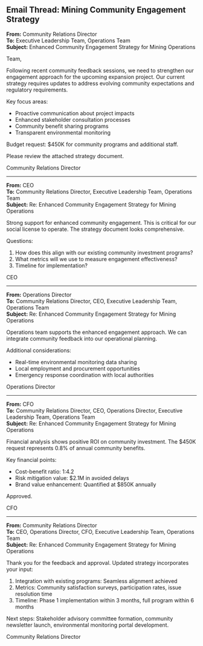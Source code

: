 ## Email Thread: Mining Community Engagement Strategy

**From:** Community Relations Director  
**To:** Executive Leadership Team, Operations Team  
**Subject:** Enhanced Community Engagement Strategy for Mining Operations  

Team,

Following recent community feedback sessions, we need to strengthen our engagement approach for the upcoming expansion project. Our current strategy requires updates to address evolving community expectations and regulatory requirements.

Key focus areas:
- Proactive communication about project impacts
- Enhanced stakeholder consultation processes
- Community benefit sharing programs
- Transparent environmental monitoring

Budget request: $450K for community programs and additional staff.

Please review the attached strategy document.

Community Relations Director

---

**From:** CEO  
**To:** Community Relations Director, Executive Leadership Team, Operations Team  
**Subject:** Re: Enhanced Community Engagement Strategy for Mining Operations  

Strong support for enhanced community engagement. This is critical for our social license to operate. The strategy document looks comprehensive.

Questions:
1. How does this align with our existing community investment programs?
2. What metrics will we use to measure engagement effectiveness?
3. Timeline for implementation?

CEO

---

**From:** Operations Director  
**To:** Community Relations Director, CEO, Executive Leadership Team, Operations Team  
**Subject:** Re: Enhanced Community Engagement Strategy for Mining Operations  

Operations team supports the enhanced engagement approach. We can integrate community feedback into our operational planning.

Additional considerations:
- Real-time environmental monitoring data sharing
- Local employment and procurement opportunities
- Emergency response coordination with local authorities

Operations Director

---

**From:** CFO  
**To:** Community Relations Director, CEO, Operations Director, Executive Leadership Team, Operations Team  
**Subject:** Re: Enhanced Community Engagement Strategy for Mining Operations  

Financial analysis shows positive ROI on community investment. The $450K request represents 0.8% of annual community benefits.

Key financial points:
- Cost-benefit ratio: 1:4.2
- Risk mitigation value: $2.1M in avoided delays
- Brand value enhancement: Quantified at $850K annually

Approved.

CFO

---

**From:** Community Relations Director  
**To:** CEO, Operations Director, CFO, Executive Leadership Team, Operations Team  
**Subject:** Re: Enhanced Community Engagement Strategy for Mining Operations  

Thank you for the feedback and approval. Updated strategy incorporates your input:

1. Integration with existing programs: Seamless alignment achieved
2. Metrics: Community satisfaction surveys, participation rates, issue resolution time
3. Timeline: Phase 1 implementation within 3 months, full program within 6 months

Next steps: Stakeholder advisory committee formation, community newsletter launch, environmental monitoring portal development.

Community Relations Director